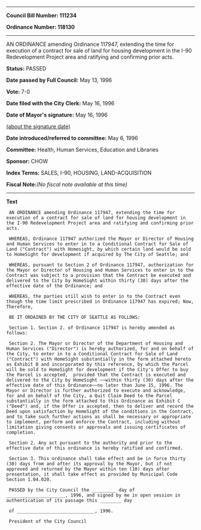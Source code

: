 

********

**Council Bill Number: 111234**
   
**Ordinance Number: 118130**
********

 AN ORDINANCE amending Ordinance 117947, extending the time for execution of a contract for sale of land for housing development in the I-90 Redevelopment Project area and ratifying and confirming prior acts.

**Status:** PASSED
   
**Date passed by Full Council:** May 13, 1996
   
**Vote:** 7-0
   
**Date filed with the City Clerk:** May 16, 1996
   
**Date of Mayor's signature:** May 16, 1996
   
[(about the signature date)](/~public/approvaldate.htm)
   
   
   
**Date introduced/referred to committee:** May 6, 1996
   
**Committee:** Health, Human Services, Education and Libraries
   
**Sponsor:** CHOW
   
   
**Index Terms:** SALES, I-90, HOUSING, LAND-ACQUISITION

**Fiscal Note:**_(No fiscal note available at this time)_

********

**Text**
   
```
 AN ORDINANCE amending Ordinance 117947, extending the time for execution of a contract for sale of land for housing development in the I-90 Redevelopment Project area and ratifying and confirming prior acts.

 WHEREAS, Ordinance 117947 authorized the Mayor or Director of Housing and Human Services to enter in to a Conditional Contract for Sale of Land ("Contract") with Homesight, by which certain land would be sold to HomeSight for development if acquired by The City of Seattle; and

 WHEREAS, pursuant to Section 2 of Ordinance 117947, authorization for the Mayor or Director of Housing and Human Services to enter in to the Contract was subject to a provision that the Contract be executed and delivered to the City by HomeSight within thirty (30) days after the effective date of the Ordinance; and

 WHEREAS, the parties still wish to enter in to the Contract even though the time limit prescribed in Ordinance 117947 has expired; Now, Therefore,

 BE IT ORDAINED BY THE CITY OF SEATTLE AS FOLLOWS:

 Section 1. Section 2. of Ordinance 117947 is hereby amended as follows:

 Section 2. The Mayor or Director of the Department of Housing and Human Services ("Director") is hereby authorized, for and on behalf of the City, to enter in to a Conditional Contract for Sale of Land ("Contract") with HomeSight substantially in the form attached hereto as Exhibit B and incorporated by this reference, by which the Parcel will be sold to HomeSight for development if the City's Offer to buy the Parcel is accepted,  provided that the Contract is executed and delivered to the City by HomeSight ~~within thirty (30) days after the effective date of this Ordinance~~no later than June 15, 1996. The Mayor or Director is further authorized to execute and acknowledge, for and on behalf of the City, a Quit Claim Deed to the Parcel substantially in the form attached to this Ordinance as Exhibit C ("Deed") and, if the Offer is accepted, then to deliver and record the Deed upon satisfaction by HomeSight of the conditions in the Contract, and to take such further actions as shall be necessary or appropriate to implement, perform and enforce the Contract, including without limitation giving consents or approvals and issuing certificates of completion.

 Section 2. Any act pursuant to the authority and prior to the effective date of this ordinance is hereby ratified and confirmed.

 Section 3. This ordinance shall take effect and be in force thirty (30) days from and after its approval by the Mayor, but if not approved and returned by the Mayor within ten (10) days after presentation, it shall take effect as provided by Municipal Code Section 1.04.020.

 PASSED by the City Council the _________ day of ______________________, 1996, and signed by me in open session in authentication of its passage this ________ day

 of _____________________________, 1996.

 President of the City Council

```
